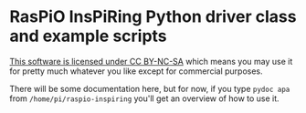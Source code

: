 # RasPiO InsPiRing Python driver class and example scripts

[This software is licensed under CC BY-NC-SA](https://creativecommons.org/licenses/by-nc-sa/4.0/)
which means you may use it for pretty much whatever you like except for commercial purposes.

There will be some documentation here, but for now, if you type ```pydoc apa```
from ```/home/pi/raspio-inspiring``` you'll get an overview of how to use it.
